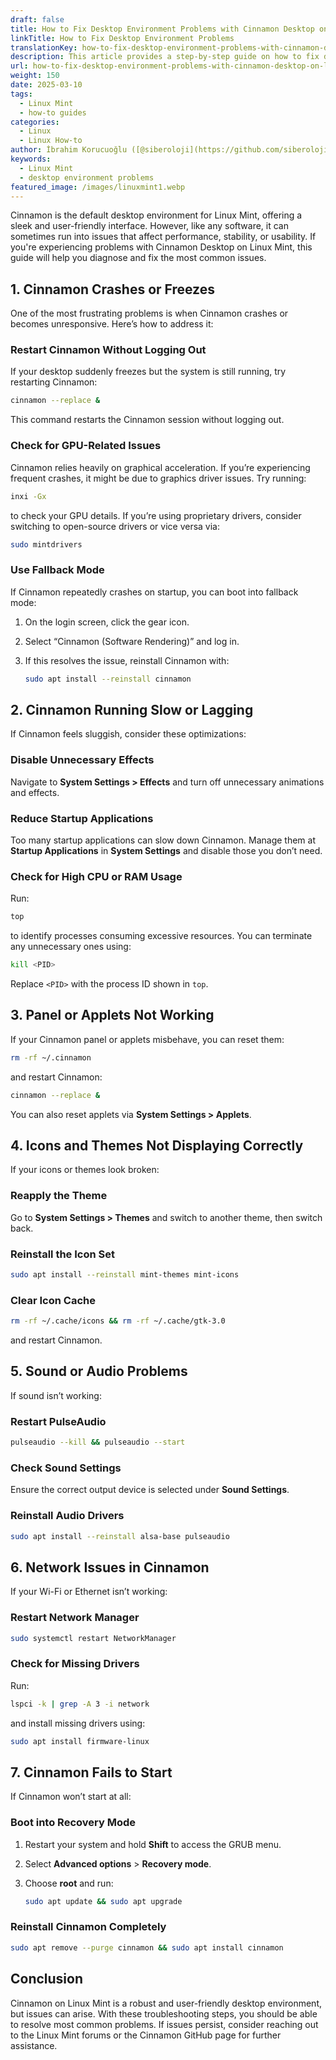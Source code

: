 ```yaml
---
draft: false
title: How to Fix Desktop Environment Problems with Cinnamon Desktop on Linux Mint
linkTitle: How to Fix Desktop Environment Problems
translationKey: how-to-fix-desktop-environment-problems-with-cinnamon-desktop-on-linux-mint
description: This article provides a step-by-step guide on how to fix desktop environment problems with Cinnamon Desktop on Linux Mint.
url: how-to-fix-desktop-environment-problems-with-cinnamon-desktop-on-linux-mint
weight: 150
date: 2025-03-10
tags:
  - Linux Mint
  - how-to guides
categories:
  - Linux
  - Linux How-to
author: İbrahim Korucuoğlu ([@siberoloji](https://github.com/siberoloji))
keywords:
  - Linux Mint
  - desktop environment problems
featured_image: /images/linuxmint1.webp
---
```

Cinnamon is the default desktop environment for Linux Mint, offering a sleek and user-friendly interface. However, like any software, it can sometimes run into issues that affect performance, stability, or usability. If you're experiencing problems with Cinnamon Desktop on Linux Mint, this guide will help you diagnose and fix the most common issues.

## 1. **Cinnamon Crashes or Freezes**

One of the most frustrating problems is when Cinnamon crashes or becomes unresponsive. Here’s how to address it:

### Restart Cinnamon Without Logging Out

If your desktop suddenly freezes but the system is still running, try restarting Cinnamon:

```bash
cinnamon --replace &
```

This command restarts the Cinnamon session without logging out.

### Check for GPU-Related Issues

Cinnamon relies heavily on graphical acceleration. If you’re experiencing frequent crashes, it might be due to graphics driver issues. Try running:

```bash
inxi -Gx
```

to check your GPU details. If you’re using proprietary drivers, consider switching to open-source drivers or vice versa via:

```bash
sudo mintdrivers
```

### Use Fallback Mode

If Cinnamon repeatedly crashes on startup, you can boot into fallback mode:

1. On the login screen, click the gear icon.
2. Select “Cinnamon (Software Rendering)” and log in.
3. If this resolves the issue, reinstall Cinnamon with:

   ```bash
   sudo apt install --reinstall cinnamon
   ```

## 2. **Cinnamon Running Slow or Lagging**

If Cinnamon feels sluggish, consider these optimizations:

### Disable Unnecessary Effects

Navigate to **System Settings > Effects** and turn off unnecessary animations and effects.

### Reduce Startup Applications

Too many startup applications can slow down Cinnamon. Manage them at **Startup Applications** in **System Settings** and disable those you don’t need.

### Check for High CPU or RAM Usage

Run:

```bash
top
```

to identify processes consuming excessive resources. You can terminate any unnecessary ones using:

```bash
kill <PID>
```

Replace `<PID>` with the process ID shown in `top`.

## 3. **Panel or Applets Not Working**

If your Cinnamon panel or applets misbehave, you can reset them:

```bash
rm -rf ~/.cinnamon
```

and restart Cinnamon:

```bash
cinnamon --replace &
```

You can also reset applets via **System Settings > Applets**.

## 4. **Icons and Themes Not Displaying Correctly**

If your icons or themes look broken:

### Reapply the Theme

Go to **System Settings > Themes** and switch to another theme, then switch back.

### Reinstall the Icon Set

```bash
sudo apt install --reinstall mint-themes mint-icons
```

### Clear Icon Cache

```bash
rm -rf ~/.cache/icons && rm -rf ~/.cache/gtk-3.0
```

and restart Cinnamon.

## 5. **Sound or Audio Problems**

If sound isn’t working:

### Restart PulseAudio

```bash
pulseaudio --kill && pulseaudio --start
```

### Check Sound Settings

Ensure the correct output device is selected under **Sound Settings**.

### Reinstall Audio Drivers

```bash
sudo apt install --reinstall alsa-base pulseaudio
```

## 6. **Network Issues in Cinnamon**

If your Wi-Fi or Ethernet isn’t working:

### Restart Network Manager

```bash
sudo systemctl restart NetworkManager
```

### Check for Missing Drivers

Run:

```bash
lspci -k | grep -A 3 -i network
```

and install missing drivers using:

```bash
sudo apt install firmware-linux
```

## 7. **Cinnamon Fails to Start**

If Cinnamon won’t start at all:

### Boot into Recovery Mode

1. Restart your system and hold **Shift** to access the GRUB menu.
2. Select **Advanced options** > **Recovery mode**.
3. Choose **root** and run:

   ```bash
   sudo apt update && sudo apt upgrade
   ```

### Reinstall Cinnamon Completely

```bash
sudo apt remove --purge cinnamon && sudo apt install cinnamon
```

## Conclusion

Cinnamon on Linux Mint is a robust and user-friendly desktop environment, but issues can arise. With these troubleshooting steps, you should be able to resolve most common problems. If issues persist, consider reaching out to the Linux Mint forums or the Cinnamon GitHub page for further assistance.
